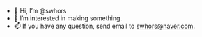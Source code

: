 - 👋 Hi, I’m @swhors
- 👀 I’m interested in making something.
- 📫 If you have any question, send email to swhors@naver.com.

<!---
swhors/swhors is a ✨ special ✨ repository because its `README.md` (this file) appears on your GitHub profile.
You can click the Preview link to take a look at your changes.
--->
